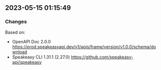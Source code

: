 

## 2023-05-15 01:15:49
### Changes
Based on:
- OpenAPI Doc 2.0.0 https://prod.speakeasyapi.dev/v1/apis/frame/version/v1.0.0/schema/download
- Speakeasy CLI 1.31.1 (2.27.0) https://github.com/speakeasy-api/speakeasy